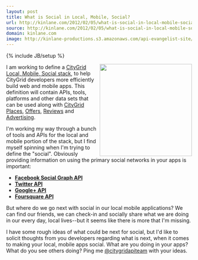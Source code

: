 ```yaml
---
layout: post
title: What is Social in Local, Mobile, Social?
url: http://kinlane.com/2012/02/05/what-is-social-in-local-mobile-social/
source: http://kinlane.com/2012/02/05/what-is-social-in-local-mobile-social/
domain: kinlane.com
image: http://kinlane-productions.s3.amazonaws.com/api-evangelist-site/blog/mobile_local_social.png
---
```

{% include JB/setup %}

<p>
     <a title="CityGrid Local, Mobile, Social Stack" href="http://www.citygridmedia.com/developer/blog/tag/stack/"><img title="mobile_local_social" src="http://www.citygridmedia.com/developer/wp-content/uploads/2012/02/mobile_local_social-300x222.png" alt="" width="250" align="right" /></a>I am working to define a <a title="CityGrid Local, Mobile, Social Stack" href="http://www.citygridmedia.com/developer/blog/tag/stack/">CityGrid Local, Mobile, Social stack</a>, to help CityGrid developers more efficiently build web and mobile apps. This definition will contain APIs, tools, platforms and other data sets that can be used along with <a title="CityGrid Places" href="http://docs.citygridmedia.com/display/citygridv2/Places+API">CityGrid Places</a>, <a title="CityGrid Offers" href="http://docs.citygridmedia.com/display/citygridv2/Offers+API">Offers</a>, <a title="Reviews" href="http://docs.citygridmedia.com/display/citygridv2/Reviews+API">Reviews</a> and <a title="Advertising" href="http://docs.citygridmedia.com/display/citygridv2/Ads+by+CityGrid">Advertising</a>.
</p>
<p>
     I'm working my way through a bunch of tools and APIs for the local and mobile portion of the stack, but I find myself spinning when I'm trying to define the "social". Obviously providing information on using the primary social networks in your apps is important:
</p>
<ul>
     <li>
          <a title="Facebook Social Graph API" href="http://developers.facebook.com/docs/reference/api/"><strong>Facebook Social Graph API</strong></a>
     </li>
     <li>
          <strong><a title="Twitter API" href="https://dev.twitter.com/">Twitter API</a></strong>
     </li>
     <li>
          <a title="Google + API" href="https://developers.google.com/+/api/"><strong>Google+ API</strong></a>
     </li>
     <li>
          <a title="Foursquare API" href="https://developer.foursquare.com/"><strong>Foursquare API</strong></a>
     </li>
</ul>
<p>
     But where do we go next with social in our local mobile applications? We can find our friends, we can check-in and socially share what we are doing in our every day, local lives--but it seems like there is more that I'm missing.
</p>
<p>
     I have some rough ideas of what could be next for social, but I'd like to solicit thoughts from you developers regarding what is next, when it comes to making your local, mobile apps social. What are you doing in your apps? What do you see others doing?  Ping me <a title="@citygridapiteam" href="https://twitter.com/#!/CityGridAPITeam">@citygridapiteam</a> with your ideas.
</p>